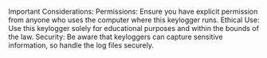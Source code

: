 Important Considerations:
Permissions: Ensure you have explicit permission from anyone who uses the computer where this keylogger runs.
Ethical Use: Use this keylogger solely for educational purposes and within the bounds of the law.
Security: Be aware that keyloggers can capture sensitive information, so handle the log files securely.
